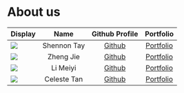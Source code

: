 # About us

Display |    Name     | Github Profile | Portfolio 
--------|:-----------:|:--------------:|:---------:
![](https://via.placeholder.com/100.png?text=Photo) | Shennon Tay | [Github](https://github.com/shennontay) | [Portfolio](docs/team/shennontay.md)
![](https://via.placeholder.com/100.png?text=Photo) | Zheng Jie | [Github](https://github.com/zhengjie2002) | [Portfolio](docs/team/zhengjie2002.md)
![](https://via.placeholder.com/100.png?text=Photo) | Li Meiyi | [Github](https://github.com/limeiy1) | [Portfolio](docs/team/limeiy1.md)
![](https://via.placeholder.com/100.png?text=Photo) | Celeste Tan | [Github](https://github.com/xelisce) | [Portfolio](docs/team/xelisce.md)
